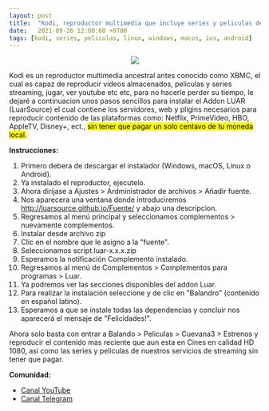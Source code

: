 ```yaml
---
layout: post
title:  "Kodi, reproductor multimedia que incluye series y peliculas de Netflix."
date:   2021-09-26 12:00:00 +0700
tags: [kodi, series, peliculas, linux, windows, macos, ios, android]
---
```


<center>
<img src="https://raw.githubusercontent.com/mxhectorvega/mxhectorvega.github.io/master/_posts/kodi-series-y-peliculas/baner-kodi.png" style="max-width:90%;width:auto;height:auto;">
</center>

Kodi es un reproductor multimedia ancestral antes conocido como XBMC, el cual es capaz de reproducir videos almacenados, peliculas y series streaming, jugar, ver youtube etc etc, para no hacerle perder su tiempo, le dejaré a continuacion unos pasos sencillos para instalar el Addon LUAR (LuarSource) el cual contiene los servidores, web y pligins necesarios para reproducir contenido de las plataformas como: Netflix, PrimeVideo, HBO, AppleTV, Disney+, ect., <mark> sin tener que pagar un solo centavo de tu moneda local.</mark>

**Instrucciones:**
1. Primero debera de descargar el instalador (Windows, macOS, Linux o Android).
2. Ya instalado el reproductor, ejecutelo.
3. Ahora dirijase a Ajustes > Ardministrador de archivos > Añadir fuente. 
4. Nos aparecera una ventana donde introduciremos http://luarsource.github.io/Fuente/ y abajo una descripcion.
5. Regresamos al menú principal y seleccionamos complementos > nuevamente complementos.
6. Instalar desde archivo zip
7. Clic en el nombre que le asigno a la "fuente".
8. Seleccionamos script.luar-x.x.x.zip
9. Esperamos la notificación Complemento instalado.
10. Regresamos al menú de Complementos > Complementos para programas > Luar.
11. Ya podremos ver las secciones disponibles del addon Luar.
12. Para realizar la instalación seleccione y de clic en "Balandro" (contenido en español latino).
13. Esperamos a que se instale todas las dependencias y concluir nos aparecerá el mensaje de "Felicidades!".


Ahora solo basta con entrar a Balando > Peliculas > Cuevana3 > Estrenos y reproducir el contenido mas reciente que aun esta en Cines en calidad HD 1080, asi como las series y peliculas de nuestros servicios de streaming sin tener que pagar.

**Comunidad:**
- [Canal YouTube](https://youtube.com/mxhectorvega)
- [Canal Telegram](https://t.me/mxhectorvega)
